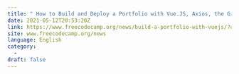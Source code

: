 ```yaml
---
title: " How to Build and Deploy a Portfolio with Vue.JS, Axios, the GitHub REST API, and Netlify "
date: 2021-05-12T20:53:20Z
link: https://www.freecodecamp.org/news/build-a-portfolio-with-vuejs/?utm_medium=RSS&utm_source=news.12bit.vn
site: www.freecodecamp.org/news
language: English
category:
  -   
draft: false
---
```

